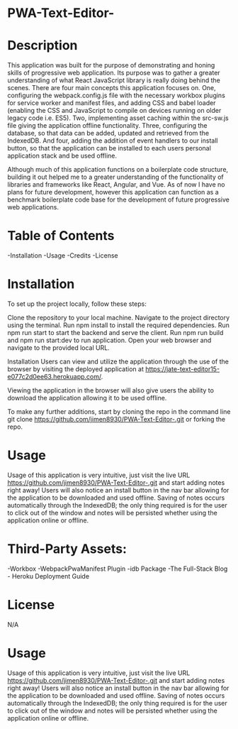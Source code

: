 # PWA-Text-Editor-
# Description
This application was built for the purpose of demonstrating and honing skills of progressive web application. Its purpose was to gather a greater understanding of what React JavaScript library is really doing behind the scenes. There are four main concepts this application focuses on. One, configuring the webpack.config.js file with the necessary workbox plugins for service worker and manifest files, and adding CSS and babel loader (enabling the CSS and JavaScript to compile on devices running on older legacy code i.e. ES5). Two, implementing asset caching within the src-sw.js file giving the application offline functionality. Three, configuring the database, so that data can be added, updated and retrieved from the IndexedDB. And four, adding the addition of event handlers to our install button, so that the application can be installed to each users personal application stack and be used offline.

Although much of this application functions on a boilerplate code structure, building it out helped me to a greater understanding of the functionality of libraries and frameworks like React, Angular, and Vue. As of now I have no plans for future development, however this application can function as a benchmark boilerplate code base for the development of future progressive web applications.


# Table of Contents
-Installation
-Usage
-Credits
-License

# Installation
To set up the project locally, follow these steps:

Clone the repository to your local machine.
Navigate to the project directory using the terminal.
Run npm install to install the required dependencies.
Run npm run start to start the backend and serve the client.
Run npm run build and npm run start:dev to run application.
Open your web browser and navigate to the provided local URL.

Installation
Users can view and utilize the application through the use of the browser by visiting the deployed application at https://jate-text-editor15-e077c2d0ee63.herokuapp.com/.

Viewing the application in the browser will also give users the ability to download the application allowing it to be used offline.

To make any further additions, start by cloning the repo in the command line git clone https://github.com/jimen8930/PWA-Text-Editor-.git or forking the repo.

# Usage
Usage of this application is very intuitive, just visit the live URL https://github.com/jimen8930/PWA-Text-Editor-.git and start adding notes right away! Users will also notice an install button in the nav bar allowing for the application to be downloaded and used offline. Saving of notes occurs automatically through the IndexedDB; the only thing required is for the user to click out of the window and notes will be persisted whether using the application online or offline.

# Third-Party Assets:

-Workbox
-WebpackPwaManifest Plugin
-idb Package
-The Full-Stack Blog - Heroku Deployment Guide

# License
N/A

# Usage
Usage of this application is very intuitive, just visit the live URL https://github.com/jimen8930/PWA-Text-Editor-.git and start adding notes right away! Users will also notice an install button in the nav bar allowing for the application to be downloaded and used offline. Saving of notes occurs automatically through the IndexedDB; the only thing required is for the user to click out of the window and notes will be persisted whether using the application online or offline.

